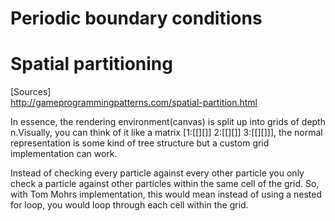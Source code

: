 # Periodic boundary conditions

# Spatial partitioning

[Sources]\
http://gameprogrammingpatterns.com/spatial-partition.html

In essence, the rendering environment(canvas) is split up into grids of depth n.Visually, you can think of it like a matrix [1:[[][]] 2:[[][]] 3:[[][]]], the normal representation is some kind of tree structure but a custom grid implementation can work.

Instead of checking every particle against every other particle you only check a particle against other particles within the same cell of the grid. So, with Tom Mohrs implementation, this would mean instead of using a nested for loop, you would loop through each cell within the grid.
